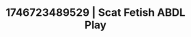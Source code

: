 ---
categories:
- Erotic surprise
- Cosmic sensuality
- AI-generated
- Elegant fetish
- ASMR
- Morning after
- Cosplay
- Creative kink
image: /assets/images/1746723489529.jpg
layout: post
seo:
  description: Featured content with high-quality Scat Fetish, ABDL Play. HD images
    available.
  keywords: Scat Fetish, ABDL Play
  og_image: /assets/images/1746723489529.jpg
  schema_type: VisualArtwork
tags:
- ABDL Play
- '#1746723489529'
- Scat Fetish
title: 1746723489529 | Scat Fetish ABDL Play
---